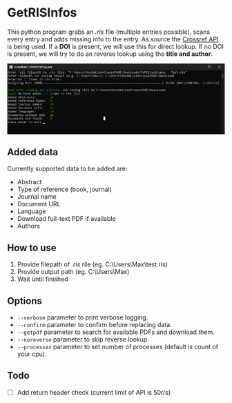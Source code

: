 # GetRISInfos
This python program grabs an _.ris_ file (multiple entries possible), scans every entry and adds missing info to the entry. As source the [Crossref API](https://api.crossref.org) is being used.
If a **DOI** is present, we will use this for direct lookup. If no DOI is present, we will try to do an reverse lookup using the **title and author**.

<img src="https://github.com/maxi07/getRISInfos/blob/master/doc/app_screenshot1.png?raw=true" align="center" width="800"/>

## Added data
Currently supported data to be added are:
- Abstract
- Type of reference (book, journal)
- Journal name
- Document URL
- Language
- Download full-text PDF if available
- Authors

## How to use
1. Provide filepath of _.ris_ rile (eg. C:\Users\Max\test.ris)
2. Provide output path (eg. C:\Users\Max\)
3. Wait until finished

## Options
- ```--verbose``` parameter to print verbose logging.
- ```--confirm``` parameter to confirm before replacing data.
- ```--getpdf``` parameter to search for available PDFs and download them.
- ```--noreverse``` parameter to skip reverse lookup.
- ```--processes``` parameter to set number of processes (default is count of your cpu).


## Todo
- [ ] Add return header check (current limit of API is 50r/s)